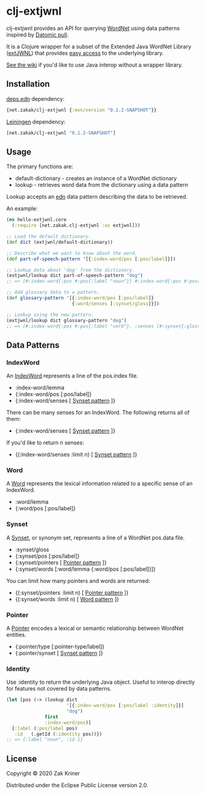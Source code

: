 # clj-extjwnl

clj-extjwnl provides an API for querying
[WordNet](https://wordnet.princeton.edu/) using data patterns inspired
by [Datomic pull](https://docs.datomic.com/on-prem/pull.html).

It is a Clojure wrapper for a subset of the
Extended Java WordNet Library
([extJWNL](https://github.com/extjwnl/extjwnl)) that provides
[easy access](#identity) to the underlying library.

[See the wiki](https://github.com/zakak/clj-extjwnl/wiki/Using-the-Extended-Java-WordNet-Library-from-Clojure) 
if you'd like to use Java interop without a wrapper
library.

## Installation

[deps.edn](https://clojure.org/guides/deps_and_cli) dependency:

```clojure
{net.zakak/clj-extjwnl {:mvn/version "0.1.2-SNAPSHOT"}}
```

[Leiningen](https://github.com/technomancy/leiningen) dependency:

```clojure
[net.zakak/clj-extjwnl "0.1.2-SNAPSHOT"]
```

## Usage

The primary functions are:

* default-dictionary - creates an instance of a WordNet dictionary
* lookup - retrieves word data from the dictionary using a data pattern

Lookup accepts an [edn](https://github.com/edn-format/edn) data
pattern describing the data to be retrieved.

An example:

```clojure
(ns hello-extjwnl.core
  (:require [net.zakak.clj-extjwnl :as extjwnl]))

;; Load the default dictionary.
(def dict (extjwnl/default-dictionary))

;; Describe what we want to know about the word.
(def part-of-speech-pattern '[{:index-word/pos [:pos/label]}])

;; Lookup data about 'dog' from the dictionary.
(extjwnl/lookup dict part-of-speech-pattern "dog")
;; => [#:index-word{:pos #:pos{:label "noun"}} #:index-word{:pos #:pos{:label "verb"}}]

;; Add glossary data to a pattern.
(def glossary-pattern '[{:index-word/pos [:pos/label]}
                        {:word/senses [:synset/gloss]}])

;; Lookup using the new pattern. 
(extjwnl/lookup dict glossary-pattern "dog")
;; => [#:index-word{:pos #:pos{:label "verb"}, :senses [#:synset{:gloss "go after with the intent to catch; ,,,"}]} ,,,]
```

## Data Patterns

### IndexWord

An [IndexWord](http://extjwnl.sourceforge.net/javadocs/net/sf/extjwnl/data/IndexWord.html)
represents a line of the pos.index file.

* :index-word/lemma
* {:index-word/pos [:pos/label]}
* {:index-word/senses [ [Synset pattern](#synset) ]}

There can be many senses for an IndexWord. The following returns all of them:

* {:index-word/senses [ [Synset pattern](#synset) ]}

If you'd like to return n senses:

* {(:index-word/senses :limit n) [ [Synset pattern](#synset) ]}

### Word

A [Word](http://extjwnl.sourceforge.net/javadocs/net/sf/extjwnl/data/Word.html)
represents the lexical information related to a specific sense of an IndexWord.

* :word/lemma
* {:word/pos [:pos/label]}

### Synset

A [Synset](http://extjwnl.sourceforge.net/javadocs/net/sf/extjwnl/data/Synset.html),
or synonym set, represents a line of a WordNet pos.data file.

* :synset/gloss
* {:synset/pos [:pos/label]}
* {:synset/pointers [ [Pointer pattern](#pointer) ]}
* {:synset/words [:word/lemma
                  {:word/pos [:pos/label]}]}

You can limit how many pointers and words are returned:

* {(:synset/pointers :limit n) [ [Pointer pattern](#pointer) ]}
* {(:synset/words :limit n) [ [Word pattern](#word) ]}

### Pointer

A [Pointer](http://extjwnl.sourceforge.net/javadocs/net/sf/extjwnl/data/Pointer.html)
encodes a lexical or semantic relationship between WordNet entities.

* {:pointer/type [:pointer-type/label]}
* {:pointer/synset [ [Synset pattern](#synset) ]}

### Identity

Use :identity to return the underlying Java object. Useful to
interop directly for features not covered by data patterns.

```clojure
(let [pos (-> (lookup dict
                      '[{:index-word/pos [:pos/label :identity]}]
                      "dog")
              first
              :index-word/pos)]
  {:label (:pos/label pos)
   :id   (.getId (:identity pos))})
;; => {:label "noun", :id 1}
```

## License

Copyright © 2020 Zak Kriner

Distributed under the Eclipse Public License version 2.0.
